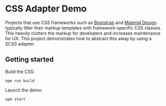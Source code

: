 # CSS Adapter Demo

Projects that use CSS frameworks such as [Bootstrap](https://getbootstrap.com/) and [Material Design](https://material.io/) typically litter their markup templates with framework-specific CSS classes. This heavily clutters the markup for developers and increases maintenance for UX. This project demonstrates how to abstract this away by using a SCSS adapter.

## Getting started

Build the CSS:

```
npm run build
```

Launch the demo:

```
npm start
```
